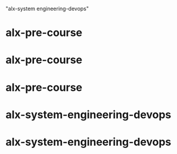 "alx-system engineering-devops"

# alx-pre-course
# alx-pre-course
# alx-pre-course
# alx-system-engineering-devops
# alx-system-engineering-devops
